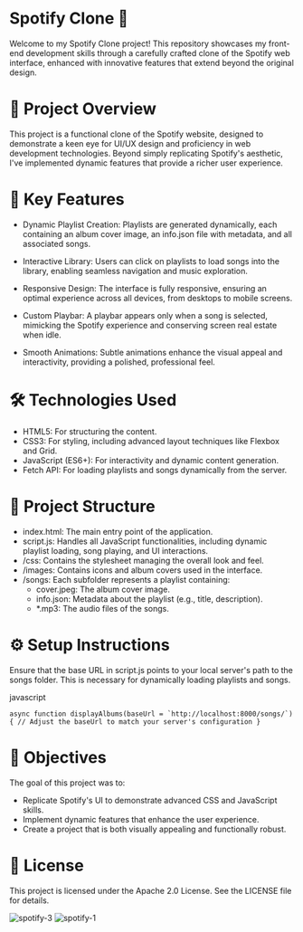 # Spotify Clone 🎵
Welcome to my Spotify Clone project! This repository showcases my front-end development skills through a carefully crafted clone of the Spotify web interface, enhanced with innovative features that extend beyond the original design.

# 🚀 Project Overview
This project is a functional clone of the Spotify website, designed to demonstrate a keen eye for UI/UX design and proficiency in web development technologies. Beyond simply replicating Spotify's aesthetic, I've implemented dynamic features that provide a richer user experience.

# 🌟 Key Features
- Dynamic Playlist Creation: Playlists are generated dynamically, each containing an album cover image, an info.json file with metadata, and all associated songs.

- Interactive Library: Users can click on playlists to load songs into the library, enabling seamless navigation and music exploration.

- Responsive Design: The interface is fully responsive, ensuring an optimal experience across all devices, from desktops to mobile screens.

- Custom Playbar: A playbar appears only when a song is selected, mimicking the Spotify experience and conserving screen real estate when idle.

- Smooth Animations: Subtle animations enhance the visual appeal and interactivity, providing a polished, professional feel.

# 🛠️ Technologies Used
- HTML5: For structuring the content.
- CSS3: For styling, including advanced layout techniques like Flexbox and Grid.
- JavaScript (ES6+): For interactivity and dynamic content generation.
- Fetch API: For loading playlists and songs dynamically from the server.
# 📂 Project Structure
- index.html: The main entry point of the application.
- script.js: Handles all JavaScript functionalities, including dynamic playlist loading, song playing, and UI interactions.
- /css: Contains the stylesheet managing the overall look and feel.
- /images: Contains icons and album covers used in the interface.
- /songs: Each subfolder represents a playlist containing:
    - cover.jpeg: The album cover image.
    - info.json: Metadata about the playlist (e.g., title, description).
    - *.mp3: The audio files of the songs.
# ⚙️ Setup Instructions
Ensure that the base URL in script.js points to your local server's path to the songs folder. This is necessary for dynamically loading playlists and songs.

javascript

```async function displayAlbums(baseUrl = `http://localhost:8000/songs/`) {
    // Adjust the baseUrl to match your server's configuration
} ```
# 🎯 Objectives
The goal of this project was to:

- Replicate Spotify's UI to demonstrate advanced CSS and JavaScript skills.
- Implement dynamic features that enhance the user experience.
- Create a project that is both visually appealing and functionally robust.

# 📝 License
This project is licensed under the Apache 2.0 License. See the LICENSE file for details.

![spotify-3](https://github.com/user-attachments/assets/9b2a56ba-0b29-4368-a418-e508e2670ae7)
![spotify-1](https://github.com/user-attachments/assets/31e46f9d-a8be-480f-b426-7bdf828ba81a)
